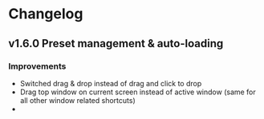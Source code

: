 # Changelog

## v1.6.0 Preset management & auto-loading

### Improvements

- Switched drag & drop instead of drag and click to drop
- Drag top window on current screen instead of active window (same for all other window related shortcuts)
- 
